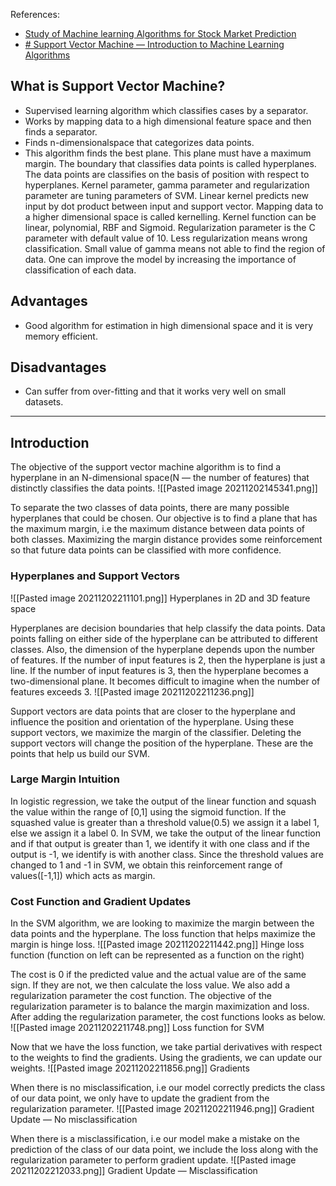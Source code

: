 References:
- [Study of Machine learning Algorithms for Stock Market Prediction](https://www.ijert.org/research/study-of-machine-learning-algorithms-for-stock-market-prediction-IJERTV9IS060064.pdf)
- [# Support Vector Machine — Introduction to Machine Learning Algorithms](https://towardsdatascience.com/support-vector-machine-introduction-to-machine-learning-algorithms-934a444fca47)
## What is Support Vector Machine?

-   Supervised learning algorithm which classifies cases by a separator.
-   Works by mapping data to a high dimensional feature space and then finds a separator.
-   Finds n-dimensionalspace that categorizes data points.
-   This algorithm finds the best plane. This plane must have a maximum margin. The boundary that classifies data points is called hyperplanes. The data points are classifies on the basis of position with respect to hyperplanes. Kernel parameter, gamma parameter and regularization parameter are tuning parameters of SVM. Linear kernel predicts new input by dot product between input and support vector. Mapping data to a higher dimensional space is called kernelling. Kernel function can be linear, polynomial, RBF and Sigmoid. Regularization parameter is the C parameter with default value of 10. Less regularization means wrong classification. Small value of gamma means not able to find the region of data. One can improve the model by increasing the importance of classification of each data.

## Advantages
-   Good algorithm for estimation in high dimensional space and it is very memory efficient.

## Disadvantages
-   Can suffer from over-fitting and that it works very well on small datasets.
---------------------------------------------------------------------
## Introduction 
The objective of the support vector machine algorithm is to find a hyperplane in an N-dimensional space(N — the number of features) that distinctly classifies the data points.
![[Pasted image 20211202145341.png]]

To separate the two classes of data points, there are many possible hyperplanes that could be chosen. Our objective is to find a plane that has the maximum margin, i.e the maximum distance between data points of both classes. Maximizing the margin distance provides some reinforcement so that future data points can be classified with more confidence. 
### Hyperplanes and Support Vectors
![[Pasted image 20211202211101.png]]
Hyperplanes in 2D and 3D feature space

Hyperplanes are decision boundaries that help classify the data points. Data points falling on either side of the hyperplane can be attributed to different classes. Also, the dimension of the hyperplane depends upon the number of features. If the number of input features is 2, then the hyperplane is just a line. If the number of input features is 3, then the hyperplane becomes a two-dimensional plane. It becomes difficult to imagine when the number of features exceeds 3.
![[Pasted image 20211202211236.png]]

Support vectors are data points that are closer to the hyperplane and influence the position and orientation of the hyperplane. Using these support vectors, we maximize the margin of the classifier. Deleting the support vectors will change the position of the hyperplane. These are the points that help us build our SVM.
### Large Margin Intuition
In logistic regression, we take the output of the linear function and squash the value within the range of [0,1] using the sigmoid function. If the squashed value is greater than a threshold value(0.5) we assign it a label 1, else we assign it a label 0. In SVM, we take the output of the linear function and if that output is greater than 1, we identify it with one class and if the output is -1, we identify is with another class. Since the threshold values are changed to 1 and -1 in SVM, we obtain this reinforcement range of values([-1,1]) which acts as margin.
### Cost Function and Gradient Updates
In the SVM algorithm, we are looking to maximize the margin between the data points and the hyperplane. The loss function that helps maximize the margin is hinge loss.
![[Pasted image 20211202211442.png]]
Hinge loss function (function on left can be represented as a function on the right)

The cost is 0 if the predicted value and the actual value are of the same sign. If they are not, we then calculate the loss value. We also add a regularization parameter the cost function. The objective of the regularization parameter is to balance the margin maximization and loss. After adding the regularization parameter, the cost functions looks as below.
![[Pasted image 20211202211748.png]]
Loss function for SVM

Now that we have the loss function, we take partial derivatives with respect to the weights to find the gradients. Using the gradients, we can update our weights.
![[Pasted image 20211202211856.png]]
Gradients

When there is no misclassification, i.e our model correctly predicts the class of our data point, we only have to update the gradient from the regularization parameter.
![[Pasted image 20211202211946.png]]
Gradient Update — No misclassification

When there is a misclassification, i.e our model make a mistake on the prediction of the class of our data point, we include the loss along with the regularization parameter to perform gradient update.
![[Pasted image 20211202212033.png]]
Gradient Update — Misclassification